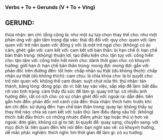 ### Verbs + To + Gerunds (V + To + Ving) 
## GERUND: 

thừa nhận: 
ám chỉ: 
tổng cộng là: 
như một sự lựa chọn thay thế cho: 
như một phản ứng với: 
gắn tầm trọng đại vào: 
thái độ đối với: 
quy cho: 
quen với: 
làm quen với: 
trở nên quen với: 
đồng ý với: 
là một trở ngại cho: 
(không) có ác cảm, ghét: 
gần với: 
cam kết với: 
cam kết với bản thân: 
bị hạn chế ở: 
hạn chế bản thân trong: 
(không) thuận lợi, tạo điều kiện cho: 
tận tụy với: 
cống hiến cho: 
tận tâm với: 
cống hiến hết mình cho: 
dành thời gian cho: 
có khuynh hướng: 
giới hạn ở: 
hạn chế bản thân trong: 
mong đợi: 
mong đợi: 
gần với: 
phản đối: 
trên đường đến: 
tốt hơn: 
chấp nhận sự thật (dù không thích): 
chấp nhận sự thật (dù không thích): 
cam chịu: 
là chìa khóa cho: 
là bí quyết cho: 
trở nên quen với: 
không thể cam đoan: 
suýt chút nữa thì: 
thú nhận: 
tán thành, bằng lòng: 
đóng góp: 
do vì: 
bắt tay vào việc, sắp xếp để làm: 
bắt đầu rơi vào tình trạng: 
cảm thấy đủ sức để làm gì: 
quay trở lại: 
có nhiều ảnh hưởng đến, rất có ích cho: 
có sự chán ghét đối với: 
ngoài ra: 
dẫn đến: 
tiến gần hơn đến: 
phản đối: 
mở cánh cửa đến: 
thừa nhận: 
thích hơn: 
trước khi: 
ám chỉ đến: 
sử dụng đến: 
hạn chế bản thân trong: 
quay lại: 
không thấy sự thay thế nào: 
chia sẻ cam kết với: 
tuân thủ: 
làm điều đáng xấu hổ: 
(không) thích: 
bắt đầu thích: 
có những nhược điểm: 
phức tạp hoặc thú vị hơn vẻ ngoài: 
đơn giản, không có gì to tát: 
bí quyết để: 
quay sang, chuyển sang: 
với mục đích là: 
liên quan đến: 
khi nói đến: 
bạn nghĩ sao về: 
có khuynh hướng, dễ mắc phải: 
nghiện: 
thích nghi:
tìm thời gian để làm gì: 
có xu hướng: 